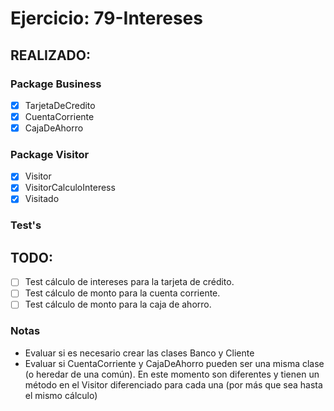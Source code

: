 # Ejercicio: 79-Intereses

## REALIZADO:

### Package Business
- [x] TarjetaDeCredito
- [x] CuentaCorriente
- [x] CajaDeAhorro

### Package Visitor
- [x] Visitor
- [x] VisitorCalculoInteress
- [x] Visitado

### Test's


## TODO:
- [ ] Test cálculo de intereses para la tarjeta de crédito.
- [ ] Test cálculo de monto para la cuenta corriente.
- [ ] Test cálculo de monto para la caja de ahorro.

### Notas
- Evaluar si es necesario crear las clases Banco y Cliente
- Evaluar si CuentaCorriente y CajaDeAhorro pueden ser una misma clase (o heredar de una común). En este momento son diferentes y tienen un método en el Visitor diferenciado para cada una (por más que sea hasta el mismo cálculo)